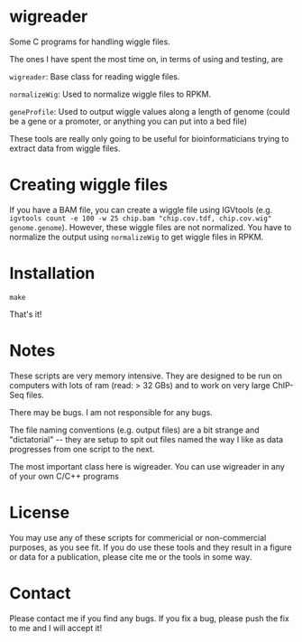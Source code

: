 wigreader
=========

Some C programs for handling wiggle files.

The ones I have spent the most time on, in terms of using and testing, are

`wigreader`: Base class for reading wiggle files.

`normalizeWig`: Used to normalize wiggle files to RPKM.

`geneProfile`: Used to output wiggle values along a length of genome (could be a gene or a promoter, or anything you can put into a bed file)


These tools are really only going to be useful for bioinformaticians trying to extract data from wiggle files. 

Creating wiggle files
=========
If you have a BAM file, you can create a wiggle file using IGVtools (e.g. `igvtools count -e 100 -w 25 chip.bam "chip.cov.tdf, chip.cov.wig" genome.genome`). However, these wiggle files are not normalized. You have to normalize the output using `normalizeWig` to get wiggle files in RPKM.


Installation
=========
`make`

That's it!

Notes
=========
These scripts are very memory intensive. They are designed to be run on computers with lots of ram (read: > 32 GBs) and to work on very large ChIP-Seq files.

There may be bugs. I am not responsible for any bugs.

The file naming conventions (e.g. output files) are a bit strange and "dictatorial" -- they are setup to spit out files named the way I like as data progresses from one script to the next.

The most important class here is wigreader. You can use wigreader in any of your own C/C++ programs

License
=========
You may use any of these scripts for commericial or non-commercial purposes, as you see fit. If you do use these tools and they result in a figure or data for a publication, please cite me or the tools in some way.

Contact
=========
Please contact me if you find any bugs. If you fix a bug, please push the fix to me and I will accept it!